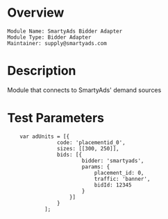 # Overview

```
Module Name: SmartyAds Bidder Adapter
Module Type: Bidder Adapter
Maintainer: supply@smartyads.com
```

# Description

Module that connects to SmartyAds' demand sources

# Test Parameters
```
    var adUnits = [{
                code: 'placementid_0',
                sizes: [[300, 250]],
                bids: [{
                        bidder: 'smartyads',
                        params: {
                            placement_id: 0,
                            traffic: 'banner',
                            bidId: 12345
                        }
                    }]
                }
            ];
```